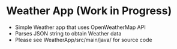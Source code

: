 # Weather App (Work in Progress)
 - Simple Weather app that uses OpenWeatherMap API
 - Parses JSON string to obtain Weather data
 - Please see WeatherApp/src/main/java/ for source code

